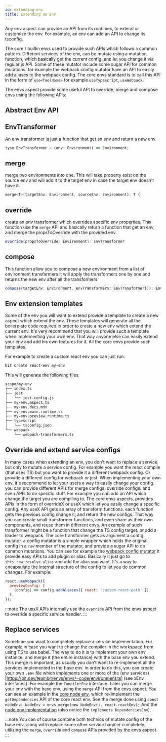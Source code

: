 ```yaml
---
id: extending-env
title: Extending an Env
---
```


Any env aspect can provide an API from its runtimes, to extend or customize the env.
For example, an env can add an API to change its tsconfig.

The core / builtin envs used to provide such APIs which follows a common pattern.
Different services of the env, can be mutate using a mutation function, which basically get the current config, and let you change it via regular js API.
Some of these mutator include some sugar API for common mutations. for example the webpack config mutator have an API to easily add aliases to the webpack config.
The core envs standard is to call this API in the form of `use<ToolName>` for example `useTypescript`, `useWebpack`.

<!-- TODO: maybe move it to be first, or moving to another doc (maybe in the envs aspect)-->

The envs aspect provide some useful API to override, merge and compose envs using the following APIs:

## Abstract Env API <!-- TODO: change the title - this is APIs provided by the envs.main.runtime the generic one -->

## EnvTransformer

An env transformer is just a function that get an env and return a new env.

```js
type EnvTransformer = (env: Environment) => Environment;
```

## merge

merge two environments into one.
This will take property exist on the source env and will add it to the target env in case the target env doesn't have it.

```js
merge<T>(targetEnv: Environment, sourceEnv: Environment): T {
```

## override

create an env transformer which overrides specific env properties.
This function use the `merge` API and basically return a function that get an env, and merge the propsToOverride with the provided env.

```js
override(propsToOverride: Environment): EnvTransformer
```

## compose

This function allow you to compose a new environment from a list of environment transformers
it will apply the transformers one by one and returns the new env after all the transformers

```js
compose(targetEnv: Environment, envTransformers: EnvTransformer[]): Environment
```

## Env extension templates

<!-- TODO: decide where to write about extending env when there is no tempalte-->

Some of the env you will want to extend provide a template to create a new aspect which extend the env.
These templates will generate all the boilerplate code required in order to create a new env which extend the current env.
It's very recommend that you will provide such a template when implementing your own env.
That way anyone else can easily extend your env and add his own features for it.
All the core envs provide such templates.

For example to create a custom react env you can just run:

```bash
bit create react-env my-env
```

This will generate the following files:

```bash
scope/my-env
├── index.ts
├── jest
│   └── jest.config.js
├── my-env.aspect.ts
├── my-env.docs.mdx
├── my-env.main.runtime.ts
├── my-env.preview.runtime.ts
├── typescript
│   └── tsconfig.json
└── webpack
    └── webpack-transformers.ts
```

## Override and extend service configs

In many cases when extending an env, you don't want to replace a service, but only to mutate a service config.
For example you want the react compile (that uses TS) but you want to provide it a different webpack config.
Or provide a different config for webpack or jest.
When implementing your own env, it's recommend to let your users a way to easily change your config. you can provide different APIs for merge configs, override configs. and even APIs to do specific stuff.
For example you can add an API which change the target you are compiling to.
The core envs aspects, provides APIs in the form of overrideX or useX which let you easily change a specific config.
Any useX API gets an array of transform functions. each function gets the previous config change it, and return the new configs.
That way you can create small transformer functions, and even share as their own components, and reuse them in different envs.
An example of such transformer might be a function that change the TS config target. or add a loader to webpack.
The core transformer gets as argument a config mutator. a config mutator is a simple wrapper which holds the original config in a `raw` member of the mutator, and provide a sugar API to do common mutations.
You can see for example the [webpack config mutator](https://bit.dev/teambit/webpack/modules/config-mutator) it provide easy APIs to add plugin or alias.
Basically it just go to `this.raw.resolve.alias` and add the alias you want.
It's a way to encapsulate the internal structure of the config to let you do common changes.
For example:

```js
react.useWebpack({
  previewConfig: [
    (config) => config.addAliases({ react: 'custom-react-path' }),
  ],
});
```

:::note
The usxX APIs internally use the `override` API from the envs aspect to override a specific service handler.
:::

## Replace services

Sometime you want to completely replace a service implementation.
For example in case you want to change the compiler in the workspace from using TS to use babel.
The way to do it is to implement your own env instance, and merge it (the entire instance) with the base env you extend.
This merge is important, as usually you don't want to re-implement all the services implemented in the base env.
In order to do this, you can create your own `.env` file which implements one or more of the (env services)[https://bit.dev/teambit/envs/envs/~code/environment.ts] (see xEnv interfaces).
For example the `CompilerEnv` interface.
Later you can merge your env with the base env, using the `merge` API from the envs aspect.
You can see an example in the [core node env](https://bit.dev/teambit/harmony/node/~code/node.main.runtime.ts), which re-implement the `getDependencies` API of the core react env.
See the merge done using `const nodeEnv: NodeEnv = envs.merge(new NodeEnv(), react.reactEnv);`
And the [node env implementation](https://bit.dev/teambit/harmony/node/~code/node.env.ts) (also notice the `implements DependenciesEnv`).

:::note
You can of course combine both technics of mutate config of the base env, along with replace some other service handler completely. utilizing the `merge`, `override` and `compose` APIs provided by the envs aspect.
:::

